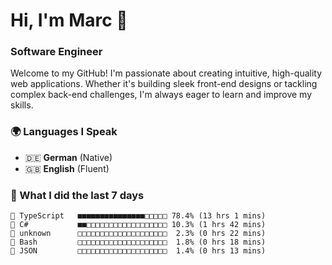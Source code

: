 # Hi, I'm Marc 👋 
### Software Engineer

Welcome to my GitHub! I'm passionate about creating intuitive, high-quality web applications. Whether it's building sleek front-end designs or tackling complex back-end challenges, I'm always eager to learn and improve my skills.  

### 🌍 Languages I Speak  
- 🇩🇪 **German** (Native)  
- 🇬🇧 **English** (Fluent)

### 🤯 What I did the last 7 days

```
🔷 TypeScript   ■■■■■■■■■■■■■■■□□□□□ 78.4% (13 hrs 1 mins)
🔷 C#           ■■□□□□□□□□□□□□□□□□□□ 10.3% (1 hrs 42 mins)
📄 unknown      □□□□□□□□□□□□□□□□□□□□  2.3% (0 hrs 22 mins)
📄 Bash         □□□□□□□□□□□□□□□□□□□□  1.8% (0 hrs 18 mins)
📄 JSON         □□□□□□□□□□□□□□□□□□□□  1.4% (0 hrs 13 mins)
```